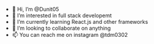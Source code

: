 - 👋 Hi, I’m @Dunit05
- 👀 I’m interested in full stack developemt 
- 🌱 I’m currently learning React.js and other frameworks
- 💞️ I’m looking to collaborate on anything
- 📫 You can reach me on instagram @tdm0302
